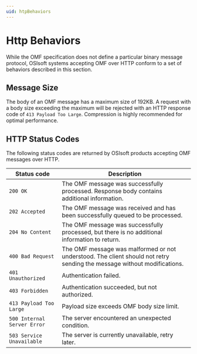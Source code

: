 ```yaml
---
uid: htpBehaviors
---
```


# Http Behaviors

While the OMF specification does not define a particular binary message protocol, OSIsoft systems accepting OMF over HTTP conform to a set of behaviors described in this section.

## Message Size

The body of an OMF message has a maximum size of 192KB. A request with a body size exceeding the maximum will be rejected with an HTTP response code of `413 Payload Too Large`. Compression is highly recommended for optimal performance.

## HTTP Status Codes

The following status codes are returned by OSIsoft products accepting OMF messages over HTTP.

| Status code | Description |
| --- | --- |
| `200 OK` | The OMF message was successfully processed. Response body contains additional information. |
| `202 Accepted` | The OMF message was received and has been successfully queued to be processed. |
| `204 No Content` | The OMF message was successfully processed, but there is no additional information to return. |
| `400 Bad Request` | The OMF message was malformed or not understood. The client should not retry sending the message without modifications. |
| `401 Unauthorized` | Authentication failed. |
| `403 Forbidden` | Authentication succeeded, but not authorized. |
| `413 Payload Too Large` | Payload size exceeds OMF body size limit. |
| `500 Internal Server Error` | The server encountered an unexpected condition. |
| `503 Service Unavailable` | The server is currently unavailable, retry later. |